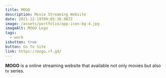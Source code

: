 ```yaml
---
title: MOGO
description: Movie Streaming Website
date: 2021-12-19T09:05:36.987Z
image: /assets/portfolio/app-icon-bg-4.jpg
imageAlt: MOGO Logo
tags:
  - work
isbutton: true
button: Go To Site
link: https://mogo.rf.gd/
---
```

**MOGO** is a online streaming website that available not only movies but also tv series.